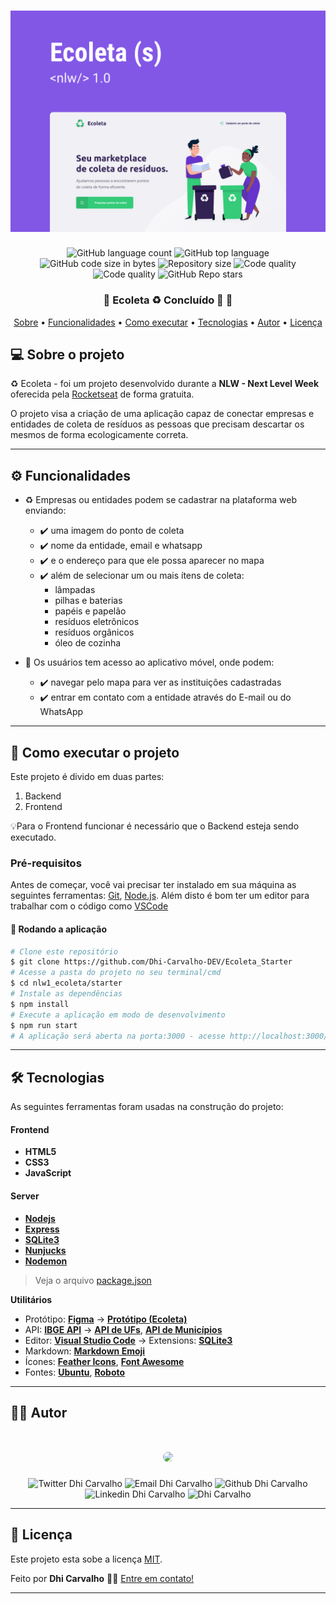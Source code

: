 <h1 align="center">
    <img alt="LaunchBase" src='./public/images/cover.svg'/>
</h1>

<p align="center">
  <img alt="GitHub language count" src="https://img.shields.io/github/languages/count/Dhi-Carvalho-DEV/Ecoleta_Starter?style=plastic">

  <img alt="GitHub top language" src="https://img.shields.io/github/languages/top/Dhi-Carvalho-DEV/Ecoleta_Starter?style=plastic">

  <img alt="GitHub code size in bytes" src="https://img.shields.io/github/languages/code-size/Dhi-Carvalho-DEV/Ecoleta_Starter?style=plastic">

  <img alt="Repository size" src="https://img.shields.io/github/repo-size/Dhi-Carvalho-DEV/Ecoleta_Starter?style=plastic">

  <img alt="Code quality" src="https://img.shields.io/scrutinizer/quality/g/Dhi-Carvalho-DEV/Ecoleta_Starter/main?style=plastic">

  <img alt="Code quality" src="https://img.shields.io/github/release-date/Dhi-Carvalho-DEV/Ecoleta_Starter?style=plastic">

  <img alt="GitHub Repo stars" src="https://img.shields.io/github/stars/Dhi-Carvalho-DEV/Ecoleta_Starter?style=plastic">

</p>

<h3 align="center"> 
	🚧  Ecoleta ♻️ Concluído 🚀 🚧
</h3>

<p align="center">
 <a href="#-sobre-o-projeto">Sobre</a> •
 <a href="#-funcionalidades">Funcionalidades</a> •
 <a href="#-como-executar-o-projeto">Como executar</a> • 
 <a href="#-tecnologias">Tecnologias</a> •  
 <a href="#-autor">Autor</a> • 
 <a href="#user-content--licença">Licença</a>
</p>

## 💻 Sobre o projeto

♻️ Ecoleta - foi um projeto desenvolvido durante a **NLW - Next Level Week** oferecida pela [Rocketseat](https://blog.rocketseat.com.br/primeira-next-level-week/) de forma gratuita.

O projeto visa a criação de uma aplicação capaz de conectar empresas e entidades de coleta de resíduos as pessoas que precisam descartar os mesmos de forma ecologicamente correta.

---

## ⚙️ Funcionalidades

- :recycle: Empresas ou entidades podem se cadastrar na plataforma web enviando:

  - :heavy_check_mark: uma imagem do ponto de coleta
  - :heavy_check_mark: nome da entidade, email e whatsapp
  - :heavy_check_mark: e o endereço para que ele possa aparecer no mapa
  - :heavy_check_mark: além de selecionar um ou mais ítens de coleta:
    - lâmpadas
    - pilhas e baterias
    - papéis e papelão
    - resíduos eletrônicos
    - resíduos orgânicos
    - óleo de cozinha

- :boy: Os usuários tem acesso ao aplicativo móvel, onde podem:
  - :heavy_check_mark: navegar pelo mapa para ver as instituições cadastradas
  - :heavy_check_mark: entrar em contato com a entidade através do E-mail ou do WhatsApp

---

## 🚀 Como executar o projeto

Este projeto é divido em duas partes:

1. Backend
2. Frontend

💡Para o Frontend funcionar é necessário que o Backend esteja sendo executado.

### Pré-requisitos

Antes de começar, você vai precisar ter instalado em sua máquina as seguintes ferramentas:
[Git](https://git-scm.com), [Node.js](https://nodejs.org/en/).
Além disto é bom ter um editor para trabalhar com o código como [VSCode](https://code.visualstudio.com/)

#### 🧭 Rodando a aplicação

```bash
# Clone este repositório
$ git clone https://github.com/Dhi-Carvalho-DEV/Ecoleta_Starter
# Acesse a pasta do projeto no seu terminal/cmd
$ cd nlw1_ecoleta/starter
# Instale as dependências
$ npm install
# Execute a aplicação em modo de desenvolvimento
$ npm run start
# A aplicação será aberta na porta:3000 - acesse http://localhost:3000/home
```

---

## 🛠 Tecnologias

As seguintes ferramentas foram usadas na construção do projeto:

#### **Frontend**

- **HTML5**
- **CSS3**
- **JavaScript**

#### **Server**

- **[Nodejs](https://nodejs.org/en/)**
- **[Express](https://expressjs.com/)**
- **[SQLite3](https://www.npmjs.com/package/sqlite3)**
- **[Nunjucks](https://mozilla.github.io/nunjucks/)**
- **[Nodemon](https://www.npmjs.com/package/nodemon)**

> Veja o arquivo [package.json](https://github.com/Dhi-Carvalho/NLW1-Ecoleta/blob/main/package.json)

**Utilitários**

- Protótipo: **[Figma](https://www.figma.com/)** → **[Protótipo (Ecoleta)](<https://www.figma.com/file/Byw4X5etg8VCmezueyhzkC/Ecoleta-(Starter)?node-id=136%3A546>)**
- API: **[IBGE API](https://servicodados.ibge.gov.br/api/docs/localidades?versao=1)** → **[API de UFs](https://servicodados.ibge.gov.br/api/docs/localidades?versao=1#api-UFs-estadosGet)**, **[API de Municípios](https://servicodados.ibge.gov.br/api/docs/localidades?versao=1#api-Municipios-estadosUFMunicipiosGet)**
- Editor: **[Visual Studio Code](https://code.visualstudio.com/)** → Extensions: **[SQLite3](https://marketplace.visualstudio.com/items?itemName=alexcvzz.vscode-sqlite3)**
- Markdown: **[Markdown Emoji](https://gist.github.com/rxaviers/7360908)**
- Ícones: **[Feather Icons](https://feathericons.com/)**, **[Font Awesome](https://fontawesome.com/)**
- Fontes: **[Ubuntu](https://fonts.google.com/specimen/Ubuntu)**, **[Roboto](https://fonts.google.com/specimen/Roboto)**

---

## :man_student: Autor

 <h1 align="center">
    <img style="border-radius: 50%;" src="https://images2.imgbox.com/7c/82/ADR3x8b2_o.jpg" width="250">
</h1>

<p align="center">
<img src="https://img.shields.io/twitter/url?style=social&url=https%3A%2F%2Ftwitter.com%2FDhiCarvalho85" alt="Twitter Dhi Carvalho"/>
<img src="https://img.shields.io/badge/-Gmail-c14438?style=flat-square&logo=Gmail&logoColor=white&link=mailto:dhi.carvalho.dev@gmail.com" alt="Email Dhi Carvalho"/>
<img src="https://img.shields.io/badge/-Github-000?style=flat-square&logo=Github&logoColor=white&link=https://github.com/Dhi-Carvalho-DEV" alt="Github Dhi Carvalho"/>
<img src="https://img.shields.io/badge/-LinkedIn-blue?style=flat-square&logo=Linkedin&logoColor=white&link=https://www.linkedin.com/in/dhi-carvalho-dev/" alt="Linkedin Dhi Carvalho"/>
<img src="https://komarev.com/ghpvc/?username=Dhi-Carvalho-DEV" alt="Dhi Carvalho"/>
</p>

---

## 📝 Licença

Este projeto esta sobe a licença [MIT](./LICENSE).

Feito por **Dhi Carvalho** 👋🏽 [Entre em contato!](https://www.linkedin.com/in/dhi-carvalho/)

---
